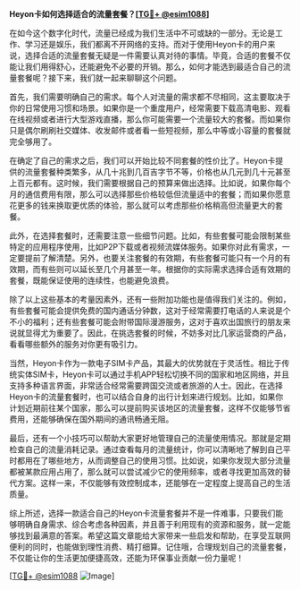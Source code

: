 **Heyon卡如何选择适合的流量套餐？[[TG💪+ @esim1088](https://t.me/s/esim1088)]**

在如今这个数字化时代，流量已经成为我们生活中不可或缺的一部分。无论是工作、学习还是娱乐，我们都离不开网络的支持。而对于使用Heyon卡的用户来说，选择合适的流量套餐无疑是一件需要认真对待的事情。毕竟，合适的套餐不仅能让我们用得舒心，还能避免不必要的开销。那么，如何才能选到最适合自己的流量套餐呢？接下来，我们就一起来聊聊这个问题。

首先，我们需要明确自己的需求。每个人对流量的需求都不尽相同，这主要取决于你的日常使用习惯和场景。如果你是一个重度用户，经常需要下载高清电影、观看在线视频或者进行大型游戏直播，那么你可能需要一个流量较大的套餐。而如果你只是偶尔刷刷社交媒体、收发邮件或者看一些短视频，那么中等或小容量的套餐就完全够用了。

在确定了自己的需求之后，我们可以开始比较不同套餐的性价比了。Heyon卡提供的流量套餐种类繁多，从几十兆到几百吉字节不等，价格也从几元到几十元甚至上百元都有。这时候，我们需要根据自己的预算来做出选择。比如说，如果你每个月的通信费用有限，那么可以选择那些价格较低但流量适中的套餐；而如果你愿意花更多的钱来换取更优质的体验，那么就可以考虑那些价格稍高但流量更大的套餐。

此外，在选择套餐时，还需要注意一些细节问题。比如，有些套餐可能会限制某些特定的应用程序使用，比如P2P下载或者视频流媒体服务。如果你对此有需求，一定要提前了解清楚。另外，也要关注套餐的有效期，有些套餐可能只有一个月的有效期，而有些则可以延长至几个月甚至一年。根据你的实际需求选择合适有效期的套餐，既能保证使用的连续性，也能避免浪费。

除了以上这些基本的考量因素外，还有一些附加功能也是值得我们关注的。例如，有些套餐可能会提供免费的国内通话分钟数，这对于经常需要打电话的人来说是个不小的福利；还有些套餐可能会附带国际漫游服务，这对于喜欢出国旅行的朋友来说就显得尤为重要了。因此，在挑选套餐的时候，不妨多对比几家运营商的产品，看看哪些额外的服务对你更有吸引力。

当然，Heyon卡作为一款电子SIM卡产品，其最大的优势就在于灵活性。相比于传统实体SIM卡，Heyon卡可以通过手机APP轻松切换不同的国家和地区网络，并且支持多种语言界面，非常适合经常需要跨国交流或者旅游的人士。因此，在选择Heyon卡的流量套餐时，也可以结合自身的出行计划来进行规划。比如，如果你计划近期前往某个国家，那么可以提前购买该地区的流量套餐，这样不仅能够节省费用，还能够确保在国外期间的通讯畅通无阻。

最后，还有一个小技巧可以帮助大家更好地管理自己的流量使用情况。那就是定期检查自己的流量消耗记录。通过查看每月的流量统计，你可以清晰地了解到自己平时都用在了哪些地方，从而调整自己的使用习惯。比如说，如果你发现大部分流量都被某款应用占用了，那么就可以尝试减少它的使用频率，或者寻找更加高效的替代方案。这样一来，不仅能够有效控制成本，还能够在一定程度上提高自己的生活质量。

综上所述，选择一款适合自己的Heyon卡流量套餐并不是一件难事，只要我们能够明确自身需求、综合考虑各种因素，并且善于利用现有的资源和服务，就一定能够找到最满意的答案。希望这篇文章能给大家带来一些启发和帮助，在享受互联网便利的同时，也能做到理性消费、精打细算。记住哦，合理规划自己的流量套餐，不仅能让你的生活更加便捷高效，还能为环保事业贡献一份力量呢！

[[TG💪+ @esim1088](https://t.me/s/esim1088) ![Image](https://i.postimg.cc/4NQfJmqS/Snipaste-2025-05-13-00-14-12.png)]